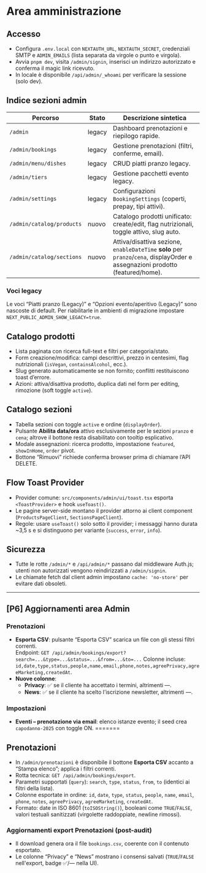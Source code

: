 # Area amministrazione

## Accesso
- Configura `.env.local` con `NEXTAUTH_URL`, `NEXTAUTH_SECRET`, credenziali SMTP e `ADMIN_EMAILS` (lista separata da virgole o punto e virgola).
- Avvia `pnpm dev`, visita `/admin/signin`, inserisci un indirizzo autorizzato e conferma il magic link ricevuto.
- In locale è disponibile `/api/admin/_whoami` per verificare la sessione (solo dev).

## Indice sezioni admin
| Percorso | Stato | Descrizione sintetica |
| --- | --- | --- |
| `/admin` | legacy | Dashboard prenotazioni e riepilogo rapide. |
| `/admin/bookings` | legacy | Gestione prenotazioni (filtri, conferme, email). |
| `/admin/menu/dishes` | legacy | CRUD piatti pranzo legacy. |
| `/admin/tiers` | legacy | Gestione pacchetti evento legacy. |
| `/admin/settings` | legacy | Configurazioni `BookingSettings` (coperti, prepay, tipi attivi). |
| `/admin/catalog/products` | nuovo | Catalogo prodotti unificato: create/edit, flag nutrizionali, toggle attivo, slug auto. |
| `/admin/catalog/sections` | nuovo | Attiva/disattiva sezione, `enableDateTime` **solo** per `pranzo`/`cena`, displayOrder e assegnazioni prodotto (featured/home). |

### Voci legacy

Le voci “Piatti pranzo (Legacy)” e “Opzioni evento/aperitivo (Legacy)” sono nascoste di default. Per riabilitarle in ambienti di migrazione impostare `NEXT_PUBLIC_ADMIN_SHOW_LEGACY=true`.

## Catalogo prodotti
- Lista paginata con ricerca full-text e filtri per categoria/stato.
- Form creazione/modifica: campi descrittivi, prezzo in centesimi, flag nutrizionali (`isVegan`, `containsAlcohol`, ecc.).
- Slug generato automaticamente se non fornito; conflitti restituiscono toast d’errore.
- Azioni: attiva/disattiva prodotto, duplica dati nel form per editing, rimozione (soft toggle `active`).

## Catalogo sezioni
- Tabella sezioni con toggle `active` e ordine (`displayOrder`).
- Pulsante **Abilita data/ora** attivo esclusivamente per le sezioni `pranzo` e `cena`; altrove il bottone resta disabilitato con tooltip esplicativo.
- Modale assegnazioni: ricerca prodotto, impostazione `featured`, `showInHome`, `order` pivot.
- Bottone “Rimuovi” richiede conferma browser prima di chiamare l’API DELETE.

## Flow Toast Provider
- Provider comune: `src/components/admin/ui/toast.tsx` esporta `<ToastProvider>` e hook `useToast()`.
- Le pagine server-side montano il provider attorno ai client component (`ProductsPageClient`, `SectionsPageClient`).
- Regole: usare `useToast()` solo sotto il provider; i messaggi hanno durata ~3,5 s e si distinguono per variante (`success`, `error`, `info`).

## Sicurezza
- Tutte le rotte `/admin/*` e `/api/admin/*` passano dal middleware Auth.js; utenti non autorizzati vengono reindirizzati a `/admin/signin`.
- Le chiamate fetch dal client admin impostano `cache: 'no-store'` per evitare dati obsoleti.
---

## [P6] Aggiornamenti area Admin

### Prenotazioni
- **Esporta CSV**: pulsante “Esporta CSV” scarica un file con gli stessi filtri correnti.  
  Endpoint: `GET /api/admin/bookings/export?search=...&type=...&status=...&from=...&to=...`
  Colonne incluse: `id,date,type,status,people,name,email,phone,notes,agreePrivacy,agreeMarketing,createdAt`.
- **Nuove colonne**:
  - **Privacy**: ✅ se il cliente ha accettato i termini, altrimenti —.
  - **News**: ✅ se il cliente ha scelto l’iscrizione newsletter, altrimenti —.

### Impostazioni
- **Eventi – prenotazione via email**: elenco istanze evento; il seed crea `capodanno-2025` con toggle ON.
=======

## Prenotazioni
- In `/admin/prenotazioni` è disponibile il bottone **Esporta CSV** accanto a “Stampa elenco”; applica i filtri correnti.
- Rotta tecnica: `GET /api/admin/bookings/export`.
- Parametri supportati (`query`): `search`, `type`, `status`, `from`, `to` (identici ai filtri della lista).
- Colonne esportate in ordine: `id`, `date`, `type`, `status`, `people`, `name`, `email`, `phone`, `notes`, `agreePrivacy`, `agreeMarketing`, `createdAt`.
- Formato: date in ISO 8601 (`toISOString()`), booleani come `TRUE`/`FALSE`, valori testuali sanitizzati (virgolette raddoppiate, newline rimossi).

### Aggiornamenti export Prenotazioni (post-audit)
- Il download genera ora il file `bookings.csv`, coerente con il contenuto esportato.
- Le colonne “Privacy” e “News” mostrano i consensi salvati (`TRUE`/`FALSE` nell'export, badge ✅/— nella UI).
